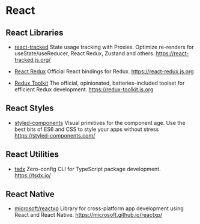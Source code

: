# React

## React Libraries

- [react-tracked](https://github.com/dai-shi/react-tracked)
  State usage tracking with Proxies. Optimize re-renders for useState/useReducer, React Redux, Zustand and others. <https://react-tracked.js.org/>

- [React Redux](https://github.com/reduxjs/react-redux)
  Official React bindings for Redux. <https://react-redux.js.org>

- [Redux Toolkit](https://github.com/reduxjs/redux-toolkit)
  The official, opinionated, batteries-included toolset for efficient Redux development. <https://redux-toolkit.js.org>

## React Styles

- [styled-components](https://github.com/styled-components/styled-components)
  Visual primitives for the component age. Use the best bits of ES6 and CSS to style your apps without stress <https://styled-components.com/>

## React Utilities

- [tsdx](https://github.com/formium/tsdx)
  Zero-config CLI for TypeScript package development. <https://tsdx.io/>

## React Native

- [microsoft/reactxp](https://github.com/microsoft/reactxp)
  Library for cross-platform app development using React and React Native. <https://microsoft.github.io/reactxp/>

